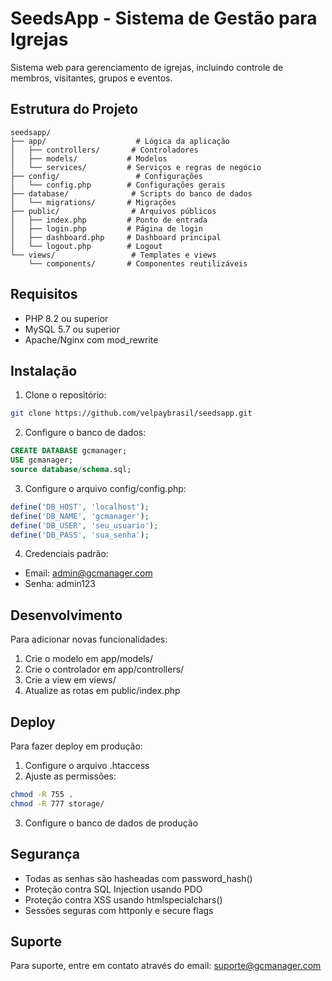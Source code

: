 # SeedsApp - Sistema de Gestão para Igrejas

Sistema web para gerenciamento de igrejas, incluindo controle de membros, visitantes, grupos e eventos.

## Estrutura do Projeto

```
seedsapp/
├── app/                    # Lógica da aplicação
│   ├── controllers/       # Controladores
│   ├── models/           # Modelos
│   └── services/         # Serviços e regras de negócio
├── config/                 # Configurações
│   └── config.php        # Configurações gerais
├── database/              # Scripts do banco de dados
│   └── migrations/       # Migrações
├── public/                # Arquivos públicos
│   ├── index.php         # Ponto de entrada
│   ├── login.php         # Página de login
│   ├── dashboard.php     # Dashboard principal
│   └── logout.php        # Logout
└── views/                 # Templates e views
    └── components/       # Componentes reutilizáveis
```

## Requisitos

- PHP 8.2 ou superior
- MySQL 5.7 ou superior
- Apache/Nginx com mod_rewrite

## Instalação

1. Clone o repositório:
```bash
git clone https://github.com/velpaybrasil/seedsapp.git
```

2. Configure o banco de dados:
```sql
CREATE DATABASE gcmanager;
USE gcmanager;
source database/schema.sql;
```

3. Configure o arquivo config/config.php:
```php
define('DB_HOST', 'localhost');
define('DB_NAME', 'gcmanager');
define('DB_USER', 'seu_usuario');
define('DB_PASS', 'sua_senha');
```

4. Credenciais padrão:
- Email: admin@gcmanager.com
- Senha: admin123

## Desenvolvimento

Para adicionar novas funcionalidades:

1. Crie o modelo em app/models/
2. Crie o controlador em app/controllers/
3. Crie a view em views/
4. Atualize as rotas em public/index.php

## Deploy

Para fazer deploy em produção:

1. Configure o arquivo .htaccess
2. Ajuste as permissões:
```bash
chmod -R 755 .
chmod -R 777 storage/
```

3. Configure o banco de dados de produção

## Segurança

- Todas as senhas são hasheadas com password_hash()
- Proteção contra SQL Injection usando PDO
- Proteção contra XSS usando htmlspecialchars()
- Sessões seguras com httponly e secure flags

## Suporte

Para suporte, entre em contato através do email: suporte@gcmanager.com
